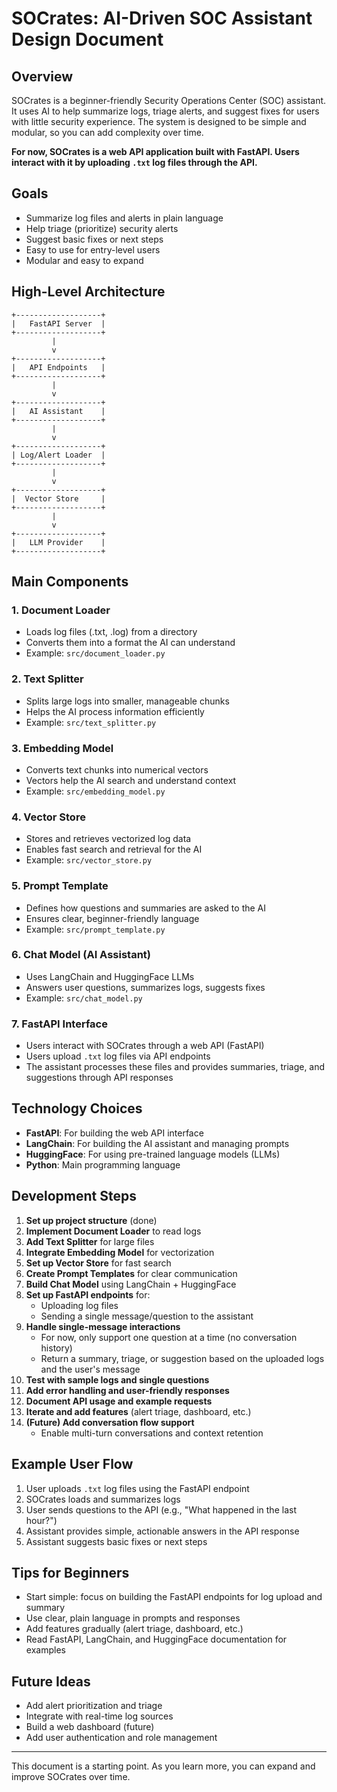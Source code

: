 # SOCrates: AI-Driven SOC Assistant Design Document

## Overview
SOCrates is a beginner-friendly Security Operations Center (SOC) assistant. It uses AI to help summarize logs, triage alerts, and suggest fixes for users with little security experience. The system is designed to be simple and modular, so you can add complexity over time.

**For now, SOCrates is a web API application built with FastAPI. Users interact with it by uploading `.txt` log files through the API.**

## Goals
- Summarize log files and alerts in plain language
- Help triage (prioritize) security alerts
- Suggest basic fixes or next steps
- Easy to use for entry-level users
- Modular and easy to expand

## High-Level Architecture
```
+-------------------+
|   FastAPI Server  |
+-------------------+
		 |
		 v
+-------------------+
|   API Endpoints   |
+-------------------+
		 |
		 v
+-------------------+
|   AI Assistant    |
+-------------------+
		 |
		 v
+-------------------+
| Log/Alert Loader  |
+-------------------+
		 |
		 v
+-------------------+
|  Vector Store     |
+-------------------+
		 |
		 v
+-------------------+
|   LLM Provider    |
+-------------------+
```

## Main Components

### 1. Document Loader
- Loads log files (.txt, .log) from a directory
- Converts them into a format the AI can understand
- Example: `src/document_loader.py`

### 2. Text Splitter
- Splits large logs into smaller, manageable chunks
- Helps the AI process information efficiently
- Example: `src/text_splitter.py`

### 3. Embedding Model
- Converts text chunks into numerical vectors
- Vectors help the AI search and understand context
- Example: `src/embedding_model.py`

### 4. Vector Store
- Stores and retrieves vectorized log data
- Enables fast search and retrieval for the AI
- Example: `src/vector_store.py`

### 5. Prompt Template
- Defines how questions and summaries are asked to the AI
- Ensures clear, beginner-friendly language
- Example: `src/prompt_template.py`

### 6. Chat Model (AI Assistant)
- Uses LangChain and HuggingFace LLMs
- Answers user questions, summarizes logs, suggests fixes
- Example: `src/chat_model.py`

### 7. FastAPI Interface
- Users interact with SOCrates through a web API (FastAPI)
- Users upload `.txt` log files via API endpoints
- The assistant processes these files and provides summaries, triage, and suggestions through API responses

## Technology Choices
- **FastAPI**: For building the web API interface
- **LangChain**: For building the AI assistant and managing prompts
- **HuggingFace**: For using pre-trained language models (LLMs)
- **Python**: Main programming language

## Development Steps
1. **Set up project structure** (done)
2. **Implement Document Loader** to read logs
3. **Add Text Splitter** for large files
4. **Integrate Embedding Model** for vectorization
5. **Set up Vector Store** for fast search
6. **Create Prompt Templates** for clear communication
7. **Build Chat Model** using LangChain + HuggingFace
8. **Set up FastAPI endpoints** for:
	- Uploading log files
	- Sending a single message/question to the assistant
9. **Handle single-message interactions**
	- For now, only support one question at a time (no conversation history)
	- Return a summary, triage, or suggestion based on the uploaded logs and the user's message
10. **Test with sample logs and single questions**
11. **Add error handling and user-friendly responses**
12. **Document API usage and example requests**
13. **Iterate and add features** (alert triage, dashboard, etc.)
14. **(Future) Add conversation flow support**
	- Enable multi-turn conversations and context retention

## Example User Flow
1. User uploads `.txt` log files using the FastAPI endpoint
2. SOCrates loads and summarizes logs
3. User sends questions to the API (e.g., "What happened in the last hour?")
4. Assistant provides simple, actionable answers in the API response
5. Assistant suggests basic fixes or next steps

## Tips for Beginners
- Start simple: focus on building the FastAPI endpoints for log upload and summary
- Use clear, plain language in prompts and responses
- Add features gradually (alert triage, dashboard, etc.)
- Read FastAPI, LangChain, and HuggingFace documentation for examples

## Future Ideas
- Add alert prioritization and triage
- Integrate with real-time log sources
- Build a web dashboard (future)
- Add user authentication and role management

---
This document is a starting point. As you learn more, you can expand and improve SOCrates over time.
